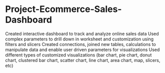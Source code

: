 # Project-Ecommerce-Sales-Dashboard
Created interactive dashboard to track and analyze online sales data
Used complex parameters to drill down in worksheet and customization using filters and slicers
Created connections, joined new tables, calculations to manipulate data and enable user driven parameters for visualizations
Used different types of customized visualizations (bar chart, pie chart, donut chart, clustered bar chart, scatter chart, line chart, area chart, map, slicers, etc)




